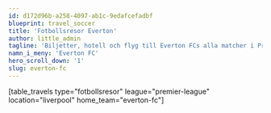 ```yaml
---
id: d172d96b-a258-4097-ab1c-9edafcefadbf
blueprint: travel_soccer
title: 'Fotbollsresor Everton'
author: little_admin
tagline: 'Biljetter, hotell och flyg till Everton FCs alla matcher i Premier League'
namn_i_meny: 'Everton FC'
hero_scroll_down: '1'
slug: everton-fc
---
```

<p>[table_travels type="fotbollsresor" league="premier-league" location="liverpool" home_team="everton-fc"]</p>

